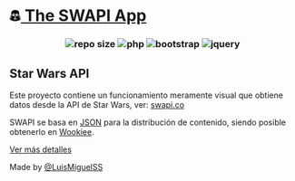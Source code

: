 
<!-- Título -->
<h1><a href="https://github.com/LuisMiguelss/the-swapi-app"><img src="https://raw.githubusercontent.com/LuisMiguelSS/the-swapi-app/master/assets/icons/darthvader.png" alt="Resources" width="20"> The SWAPI App</a></h1>

<!-- Badges -->
<h3 align="center">

  ![repo size](https://img.shields.io/github/repo-size/LuisMiguelSS/the-swapi-app.svg?colorB=red)
  ![php](https://img.shields.io/badge/php-7.3.3-blue.svg)
  ![bootstrap](https://img.shields.io/badge/bootstrap-v4-red.svg)
  ![jquery](https://img.shields.io/badge/jquery-v3.4.1-green.svg)
<br>
</h3>


## Star Wars API
Este proyecto contiene un funcionamiento meramente visual que obtiene datos desde la API de Star Wars, ver: [swapi.co](https://swapi.co)

SWAPI se basa en [JSON](https://swapi.co/documentation#json) para la distribución de contenido, siendo posible obtenerlo en [Wookiee](https://swapi.co/documentation#wookiee).

[Ver más detalles](https://swapi.co/documentation)


Made by [@LuisMiguelSS](https://luismiguelss.github.io/me)
